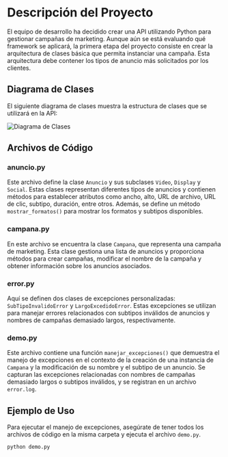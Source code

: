 # Descripción del Proyecto

El equipo de desarrollo ha decidido crear una API utilizando Python para gestionar campañas de marketing. Aunque aún se está evaluando qué framework se aplicará, la primera etapa del proyecto consiste en crear la arquitectura de clases básica que permita instanciar una campaña. Esta arquitectura debe contener los tipos de anuncio más solicitados por los clientes.

## Diagrama de Clases

El siguiente diagrama de clases muestra la estructura de clases que se utilizará en la API:

![Diagrama de Clases](Prueba/Diagrama.png)

## Archivos de Código

### anuncio.py

Este archivo define la clase `Anuncio` y sus subclases `Video`, `Display` y `Social`. Estas clases representan diferentes tipos de anuncios y contienen métodos para establecer atributos como ancho, alto, URL de archivo, URL de clic, subtipo, duración, entre otros. Además, se define un método `mostrar_formatos()` para mostrar los formatos y subtipos disponibles.

### campana.py

En este archivo se encuentra la clase `Campana`, que representa una campaña de marketing. Esta clase gestiona una lista de anuncios y proporciona métodos para crear campañas, modificar el nombre de la campaña y obtener información sobre los anuncios asociados.

### error.py

Aquí se definen dos clases de excepciones personalizadas: `SubTipoInvalidoError` y `LargoExcedidoError`. Estas excepciones se utilizan para manejar errores relacionados con subtipos inválidos de anuncios y nombres de campañas demasiado largos, respectivamente.

### demo.py

Este archivo contiene una función `manejar_excepciones()` que demuestra el manejo de excepciones en el contexto de la creación de una instancia de `Campana` y la modificación de su nombre y el subtipo de un anuncio. Se capturan las excepciones relacionadas con nombres de campañas demasiado largos o subtipos inválidos, y se registran en un archivo `error.log`.

## Ejemplo de Uso

Para ejecutar el manejo de excepciones, asegúrate de tener todos los archivos de código en la misma carpeta y ejecuta el archivo `demo.py`. 

```bash
python demo.py
